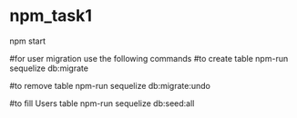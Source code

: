 # npm_task1
npm start


#for user migration use the following commands
#to create table
npm-run sequelize db:migrate

#to remove table
npm-run sequelize db:migrate:undo

#to fill Users table
npm-run sequelize db:seed:all